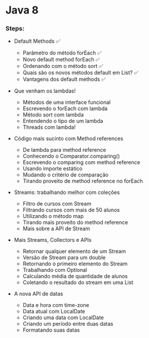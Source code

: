 # Java 8

### Steps:

- Default Methods ✅
  - Parâmetro do método forEach ✅
  - Novo default method forEach ✅
  - Ordenando com o método sort ✅
  - Quais são os novos métodos default em List? ✅
  - Vantagens dos default methods ✅

- Que venham os lambdas!
  - Métodos de uma interface funcional
  - Escrevendo o forEach com lambda
  - Método sort com lambda
  - Entendendo o tipo de um lambda
  - Threads com lambda!

- Código mais sucinto com Method references
  - De lambda para method reference
  - Conhecendo o Comparator.comparing()
  - Escrevendo o comparing com method reference
  - Usando importe estático
  - Mudando o critério de comparação
  - Tirando proveito de method reference no forEach

- Streams: trabalhando melhor com coleções
  - Filtro de cursos com Stream
  - Filtrando cursos com mais de 50 alunos
  - Utilizando o método map
  - Tirando mais proveito do method reference
  - Mais sobre a API de Stream

- Mais Streams, Collectors e APIs
  - Retornar qualquer elemento de um Stream
  - Versão de Stream para um double
  - Retornando o primeiro elemento do Stream
  - Trabalhando com Optional
  - Calculando média de quantidade de alunos
  - Coletando o resultado do stream em uma List

- A nova API de datas
  - Data e hora com time-zone
  - Data atual com LocalDate
  - Criando uma data com LocalDate
  - Criando um período entre duas datas
  - Formatando suas datas
